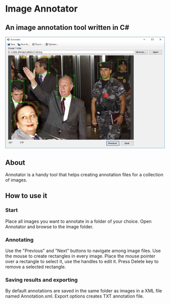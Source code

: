 # Image Annotator
## An image annotation tool written in C#
![Screen Capture](https://github.com/TrifonT/Annotator/blob/master/Annotator/images/example.JPG)

## About
Annotator is a handy tool that helps creating annotation files for a collection of images.

## How to use it
### Start
Place all images you want to annotate in a folder of your choice. Open Annotator and browse to the image folder. 

### Annotating
Use the "Previous" and "Next" buttons to navigate among image files. Use the mouse to create rectangles in every image. Place the mouse pointer over a rectangle to select it, use the handles to edit it. Press Delete key to remove a selected rectangle.

### Saving results and exporting
By default annotations are saved in the same folder as images in a XML file named Annotation.xml. Export options creates TXT annotation file. 




